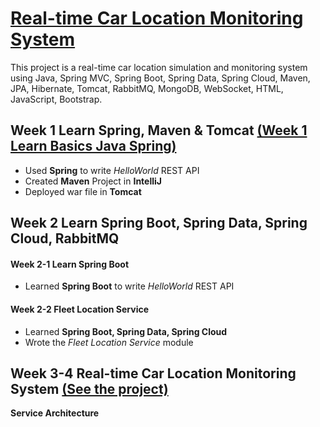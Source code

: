 <h1><strong><a href="./"> Real-time Car Location Monitoring System </a></strong></h1>
This project is a real-time car location simulation and monitoring system using Java, Spring MVC, Spring Boot, Spring Data, Spring Cloud, Maven, JPA, Hibernate, Tomcat, RabbitMQ, MongoDB, WebSocket, HTML, JavaScript, Bootstrap.


## Week 1  Learn Spring, Maven & Tomcat  <a href="./week1">(Week 1 Learn Basics Java Spring)</a>
* Used **Spring** to write *HelloWorld* REST API
* Created **Maven** Project in **IntelliJ**
* Deployed war file in **Tomcat**

## Week 2  Learn Spring Boot, Spring Data, Spring Cloud, RabbitMQ
#### Week 2-1 Learn Spring Boot
* Learned **Spring Boot** to write *HelloWorld* REST API
#### Week 2-2 Fleet Location Service
* Learned **Spring Boot, Spring Data, Spring Cloud** 
* Wrote the *Fleet Location Service* module

## Week 3-4  Real-time Car Location Monitoring System  <a href="./week 3-4">(See the project)</a>
**Service Architecture**

